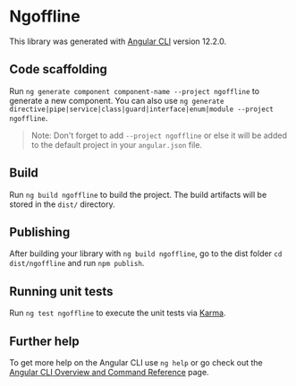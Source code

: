 # Ngoffline

This library was generated with [Angular CLI](https://github.com/angular/angular-cli) version 12.2.0.

## Code scaffolding

Run `ng generate component component-name --project ngoffline` to generate a new component. You can also use `ng generate directive|pipe|service|class|guard|interface|enum|module --project ngoffline`.
> Note: Don't forget to add `--project ngoffline` or else it will be added to the default project in your `angular.json` file. 

## Build

Run `ng build ngoffline` to build the project. The build artifacts will be stored in the `dist/` directory.

## Publishing

After building your library with `ng build ngoffline`, go to the dist folder `cd dist/ngoffline` and run `npm publish`.

## Running unit tests

Run `ng test ngoffline` to execute the unit tests via [Karma](https://karma-runner.github.io).

## Further help

To get more help on the Angular CLI use `ng help` or go check out the [Angular CLI Overview and Command Reference](https://angular.io/cli) page.
